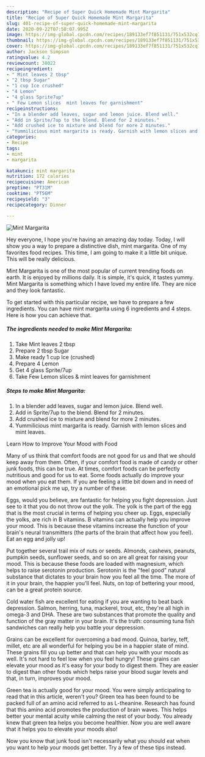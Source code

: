 ```yaml
---
description: "Recipe of Super Quick Homemade Mint Margarita"
title: "Recipe of Super Quick Homemade Mint Margarita"
slug: 401-recipe-of-super-quick-homemade-mint-margarita
date: 2020-09-22T07:50:07.995Z
image: https://img-global.cpcdn.com/recipes/189133ef7f851131/751x532cq70/mint-margarita-recipe-main-photo.jpg
thumbnail: https://img-global.cpcdn.com/recipes/189133ef7f851131/751x532cq70/mint-margarita-recipe-main-photo.jpg
cover: https://img-global.cpcdn.com/recipes/189133ef7f851131/751x532cq70/mint-margarita-recipe-main-photo.jpg
author: Jackson Simpson
ratingvalue: 4.2
reviewcount: 38022
recipeingredient:
- " Mint leaves 2 tbsp"
- "2 tbsp Sugar"
- "1 cup Ice crushed"
- "4 Lemon"
- "4 glass Sprite7up"
- " Few Lemon slices  mint leaves for garnishment"
recipeinstructions:
- "In a blender add leaves, sugar and lemon juice. Blend well."
- "Add in Sprite/7up to the blend. Blend for 2 minutes."
- "Add crushed ice to mixture and blend for more 2 minutes."
- "Yummilicious mint margarita is ready. Garnish with lemon slices and mint leaves."
categories:
- Recipe
tags:
- mint
- margarita

katakunci: mint margarita 
nutrition: 172 calories
recipecuisine: American
preptime: "PT31M"
cooktime: "PT56M"
recipeyield: "3"
recipecategory: Dinner

---
```



![Mint Margarita](https://img-global.cpcdn.com/recipes/189133ef7f851131/751x532cq70/mint-margarita-recipe-main-photo.jpg)

Hey everyone, I hope you're having an amazing day today. Today, I will show you a way to prepare a distinctive dish, mint margarita. One of my favorites food recipes. This time, I am going to make it a little bit unique. This will be really delicious.



Mint Margarita is one of the most popular of current trending foods on earth. It is enjoyed by millions daily. It is simple, it's quick, it tastes yummy. Mint Margarita is something which I have loved my entire life. They are nice and they look fantastic.


To get started with this particular recipe, we have to prepare a few ingredients. You can have mint margarita using 6 ingredients and 4 steps. Here is how you can achieve that.

<!--inarticleads1-->

##### The ingredients needed to make Mint Margarita:

1. Take  Mint leaves 2 tbsp
1. Prepare 2 tbsp Sugar
1. Make ready 1 cup Ice (crushed)
1. Prepare 4 Lemon
1. Get 4 glass Sprite/7up
1. Take  Few Lemon slices &amp; mint leaves for garnishment




<!--inarticleads2-->

##### Steps to make Mint Margarita:

1. In a blender add leaves, sugar and lemon juice. Blend well.
1. Add in Sprite/7up to the blend. Blend for 2 minutes.
1. Add crushed ice to mixture and blend for more 2 minutes.
1. Yummilicious mint margarita is ready. Garnish with lemon slices and mint leaves.




Learn How to Improve Your Mood with Food


Many of us think that comfort foods are not good for us and that we should keep away from them. Often, if your comfort food is made of candy or other junk foods, this can be true. At times, comfort foods can be perfectly nutritious and good for us to eat. Some foods actually do improve your mood when you eat them. If you are feeling a little bit down and in need of an emotional pick me up, try a number of these.

Eggs, would you believe, are fantastic for helping you fight depression. Just see to it that you do not throw out the yolk. The yolk is the part of the egg that is the most crucial in terms of helping you cheer up. Eggs, especially the yolks, are rich in B vitamins. B vitamins can actually help you improve your mood. This is because these vitamins increase the function of your brain's neural transmitters (the parts of the brain that affect how you feel). Eat an egg and jolly up!

Put together several trail mix of nuts or seeds. Almonds, cashews, peanuts, pumpkin seeds, sunflower seeds, and so on are all great for raising your mood. This is because these foods are loaded with magnesium, which helps to raise serotonin production. Serotonin is the "feel good" natural substance that dictates to your brain how you feel all the time. The more of it in your brain, the happier you'll feel. Nuts, on top of bettering your mood, can be a great protein source.

Cold water fish are excellent for eating if you are wanting to beat back depression. Salmon, herring, tuna, mackerel, trout, etc, they're all high in omega-3 and DHA. These are two substances that promote the quality and function of the gray matter in your brain. It's the truth: consuming tuna fish sandwiches can really help you battle your depression. 

Grains can be excellent for overcoming a bad mood. Quinoa, barley, teff, millet, etc are all wonderful for helping you be in a happier state of mind. These grains fill you up better and that can help you with your moods as well. It's not hard to feel low when you feel hungry! These grains can elevate your mood as it's easy for your body to digest them. They are easier to digest than other foods which helps raise your blood sugar levels and that, in turn, improves your mood.

Green tea is actually good for your mood. You were simply anticipating to read that in this article, weren't you? Green tea has been found to be packed full of an amino acid referred to as L-theanine. Research has found that this amino acid promotes the production of brain waves. This helps better your mental acuity while calming the rest of your body. You already knew that green tea helps you become healthier. Now you are well aware that it helps you to elevate your moods also!

Now you know that junk food isn't necessarily what you should eat when you want to help your moods get better. Try  a few  of  these  tips  instead.

